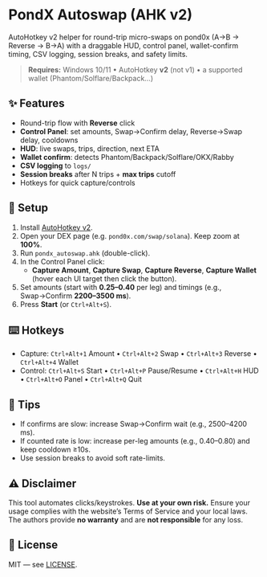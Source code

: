 # PondX Autoswap (AHK v2)

AutoHotkey v2 helper for round-trip micro-swaps on pond0x (A→B → Reverse → B→A) with a draggable HUD, control panel, wallet-confirm timing, CSV logging, session breaks, and safety limits.

> **Requires:** Windows 10/11 • AutoHotkey **v2** (not v1) • a supported wallet (Phantom/Solflare/Backpack…)

## ✨ Features
- Round-trip flow with **Reverse** click
- **Control Panel**: set amounts, Swap→Confirm delay, Reverse→Swap delay, cooldowns
- **HUD**: live swaps, trips, direction, next ETA
- **Wallet confirm**: detects Phantom/Backpack/Solflare/OKX/Rabby
- **CSV logging** to `logs/`
- **Session breaks** after N trips + **max trips** cutoff
- Hotkeys for quick capture/controls

## 🔧 Setup
1. Install [AutoHotkey v2](https://www.autohotkey.com/).
2. Open your DEX page (e.g. `pond0x.com/swap/solana`). Keep zoom at **100%**.
3. Run `pondx_autoswap.ahk` (double-click).
4. In the Control Panel click:
   - **Capture Amount**, **Capture Swap**, **Capture Reverse**, **Capture Wallet** (hover each UI target then click the button).
5. Set amounts (start with **0.25–0.40** per leg) and timings (e.g., Swap→Confirm **2200–3500 ms**).
6. Press **Start** (or `Ctrl+Alt+S`).

## ⌨️ Hotkeys
- Capture: `Ctrl+Alt+1` Amount • `Ctrl+Alt+2` Swap • `Ctrl+Alt+3` Reverse • `Ctrl+Alt+4` Wallet  
- Control: `Ctrl+Alt+S` Start • `Ctrl+Alt+P` Pause/Resume • `Ctrl+Alt+H` HUD • `Ctrl+Alt+O` Panel • `Ctrl+Alt+Q` Quit

## 📝 Tips
- If confirms are slow: increase Swap→Confirm wait (e.g., 2500–4200 ms).
- If counted rate is low: increase per-leg amounts (e.g., 0.40–0.80) and keep cooldown ≥10s.
- Use session breaks to avoid soft rate-limits.

## ⚠️ Disclaimer
This tool automates clicks/keystrokes. **Use at your own risk.** Ensure your usage complies with the website’s Terms of Service and your local laws. The authors provide **no warranty** and are **not responsible** for any loss.

## 📜 License
MIT — see [LICENSE](./LICENSE).
